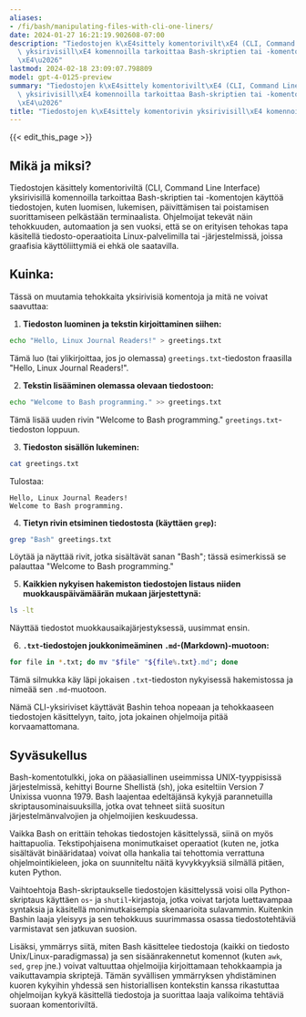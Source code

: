 ```yaml
---
aliases:
- /fi/bash/manipulating-files-with-cli-one-liners/
date: 2024-01-27 16:21:19.902608-07:00
description: "Tiedostojen k\xE4sittely komentorivilt\xE4 (CLI, Command Line Interface)\
  \ yksirivisill\xE4 komennoilla tarkoittaa Bash-skriptien tai -komentojen k\xE4ytt\xF6\
  \xE4\u2026"
lastmod: 2024-02-18 23:09:07.798809
model: gpt-4-0125-preview
summary: "Tiedostojen k\xE4sittely komentorivilt\xE4 (CLI, Command Line Interface)\
  \ yksirivisill\xE4 komennoilla tarkoittaa Bash-skriptien tai -komentojen k\xE4ytt\xF6\
  \xE4\u2026"
title: "Tiedostojen k\xE4sittely komentorivin yksirivisill\xE4 komennoilla"
---
```


{{< edit_this_page >}}

## Mikä ja miksi?

Tiedostojen käsittely komentoriviltä (CLI, Command Line Interface) yksirivisillä komennoilla tarkoittaa Bash-skriptien tai -komentojen käyttöä tiedostojen, kuten luomisen, lukemisen, päivittämisen tai poistamisen suorittamiseen pelkästään terminaalista. Ohjelmoijat tekevät näin tehokkuuden, automaation ja sen vuoksi, että se on erityisen tehokas tapa käsitellä tiedosto-operaatioita Linux-palvelimilla tai -järjestelmissä, joissa graafisia käyttöliittymiä ei ehkä ole saatavilla.

## Kuinka:

Tässä on muutamia tehokkaita yksirivisiä komentoja ja mitä ne voivat saavuttaa:

1. **Tiedoston luominen ja tekstin kirjoittaminen siihen:**
```Bash
echo "Hello, Linux Journal Readers!" > greetings.txt
```
Tämä luo (tai ylikirjoittaa, jos jo olemassa) `greetings.txt`-tiedoston fraasilla "Hello, Linux Journal Readers!".

2. **Tekstin lisääminen olemassa olevaan tiedostoon:**
```Bash
echo "Welcome to Bash programming." >> greetings.txt
```
Tämä lisää uuden rivin "Welcome to Bash programming." `greetings.txt`-tiedoston loppuun.

3. **Tiedoston sisällön lukeminen:**
```Bash
cat greetings.txt
```
Tulostaa:
```
Hello, Linux Journal Readers!
Welcome to Bash programming.
```

4. **Tietyn rivin etsiminen tiedostosta (käyttäen `grep`):**
```Bash
grep "Bash" greetings.txt
```
Löytää ja näyttää rivit, jotka sisältävät sanan "Bash"; tässä esimerkissä se palauttaa "Welcome to Bash programming."

5. **Kaikkien nykyisen hakemiston tiedostojen listaus niiden muokkauspäivämäärän mukaan järjestettynä:**
```Bash
ls -lt
```
Näyttää tiedostot muokkausaikajärjestyksessä, uusimmat ensin.

6. **`.txt`-tiedostojen joukkonimeäminen `.md`-(Markdown)-muotoon:**
```Bash
for file in *.txt; do mv "$file" "${file%.txt}.md"; done
```
Tämä silmukka käy läpi jokaisen `.txt`-tiedoston nykyisessä hakemistossa ja nimeää sen `.md`-muotoon.

Nämä CLI-yksiriviset käyttävät Bashin tehoa nopeaan ja tehokkaaseen tiedostojen käsittelyyn, taito, jota jokainen ohjelmoija pitää korvaamattomana.

## Syväsukellus

Bash-komentotulkki, joka on pääasiallinen useimmissa UNIX-tyyppisissä järjestelmissä, kehittyi Bourne Shellistä (sh), joka esiteltiin Version 7 Unixissa vuonna 1979. Bash laajentaa edeltäjänsä kykyjä parannetuilla skriptausominaisuuksilla, jotka ovat tehneet siitä suositun järjestelmänvalvojien ja ohjelmoijien keskuudessa.

Vaikka Bash on erittäin tehokas tiedostojen käsittelyssä, siinä on myös haittapuolia. Tekstipohjaisena monimutkaiset operaatiot (kuten ne, jotka sisältävät binääridataa) voivat olla hankalia tai tehottomia verrattuna ohjelmointikieleen, joka on suunniteltu näitä kyvykkyyksiä silmällä pitäen, kuten Python.

Vaihtoehtoja Bash-skriptaukselle tiedostojen käsittelyssä voisi olla Python-skriptaus käyttäen `os`- ja `shutil`-kirjastoja, jotka voivat tarjota luettavampaa syntaksia ja käsitellä monimutkaisempia skenaarioita sulavammin. Kuitenkin Bashin laaja yleisyys ja sen tehokkuus suurimmassa osassa tiedostotehtäviä varmistavat sen jatkuvan suosion.

Lisäksi, ymmärrys siitä, miten Bash käsittelee tiedostoja (kaikki on tiedosto Unix/Linux-paradigmassa) ja sen sisäänrakennetut komennot (kuten `awk`, `sed`, `grep` jne.) voivat valtuuttaa ohjelmoijia kirjoittamaan tehokkaampia ja vaikuttavampia skriptejä. Tämän syvällisen ymmärryksen yhdistäminen kuoren kykyihin yhdessä sen historiallisen kontekstin kanssa rikastuttaa ohjelmoijan kykyä käsittellä tiedostoja ja suorittaa laaja valikoima tehtäviä suoraan komentoriviltä.
